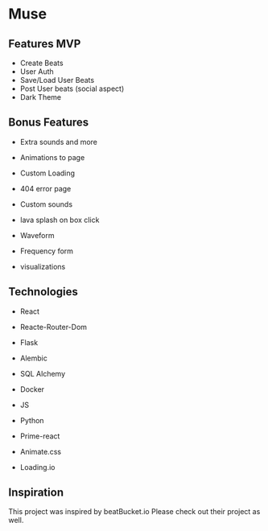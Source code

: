 # Muse

## Features MVP

* Create Beats
* User Auth
* Save/Load User Beats
* Post User beats (social aspect)
* Dark Theme

## Bonus Features

* Extra sounds and more
* Animations to page
* Custom Loading
* 404 error page
* Custom sounds
  
* lava splash on box click
* Waveform
* Frequency form
* visualizations

## Technologies

* React
* Reacte-Router-Dom
* Flask
* Alembic
* SQL Alchemy
* Docker
* JS
* Python

* Prime-react
* Animate.css
* Loading.io

## Inspiration

This project was inspired by beatBucket.io
Please check out their project as well.

